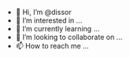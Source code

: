 - 👋 Hi, I’m @dissor
- 👀 I’m interested in ...
- 🌱 I’m currently learning ...
- 💞️ I’m looking to collaborate on ...
- 📫 How to reach me ...

<!---
dissor/dissor is a ✨ special ✨ repository because its `README.md` (this file) appears on your GitHub profile.
You can click the Preview link to take a look at your changes.
--->
